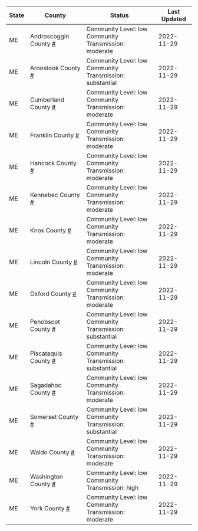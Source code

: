 State | County | Status | Last Updated
--- | --- | --- | --- 
ME | Androscoggin County <a href="#androscoggin_county">#</a> | <a name="androscoggin_county"></a>Community Level: low<br/>Community Transmission: moderate | 2022-11-29
ME | Aroostook County <a href="#aroostook_county">#</a> | <a name="aroostook_county"></a>Community Level: low<br/>Community Transmission: substantial | 2022-11-29
ME | Cumberland County <a href="#cumberland_county">#</a> | <a name="cumberland_county"></a>Community Level: low<br/>Community Transmission: moderate | 2022-11-29
ME | Franklin County <a href="#franklin_county">#</a> | <a name="franklin_county"></a>Community Level: low<br/>Community Transmission: moderate | 2022-11-29
ME | Hancock County <a href="#hancock_county">#</a> | <a name="hancock_county"></a>Community Level: low<br/>Community Transmission: moderate | 2022-11-29
ME | Kennebec County <a href="#kennebec_county">#</a> | <a name="kennebec_county"></a>Community Level: low<br/>Community Transmission: moderate | 2022-11-29
ME | Knox County <a href="#knox_county">#</a> | <a name="knox_county"></a>Community Level: low<br/>Community Transmission: moderate | 2022-11-29
ME | Lincoln County <a href="#lincoln_county">#</a> | <a name="lincoln_county"></a>Community Level: low<br/>Community Transmission: moderate | 2022-11-29
ME | Oxford County <a href="#oxford_county">#</a> | <a name="oxford_county"></a>Community Level: low<br/>Community Transmission: moderate | 2022-11-29
ME | Penobscot County <a href="#penobscot_county">#</a> | <a name="penobscot_county"></a>Community Level: low<br/>Community Transmission: substantial | 2022-11-29
ME | Piscataquis County <a href="#piscataquis_county">#</a> | <a name="piscataquis_county"></a>Community Level: low<br/>Community Transmission: substantial | 2022-11-29
ME | Sagadahoc County <a href="#sagadahoc_county">#</a> | <a name="sagadahoc_county"></a>Community Level: low<br/>Community Transmission: moderate | 2022-11-29
ME | Somerset County <a href="#somerset_county">#</a> | <a name="somerset_county"></a>Community Level: low<br/>Community Transmission: substantial | 2022-11-29
ME | Waldo County <a href="#waldo_county">#</a> | <a name="waldo_county"></a>Community Level: low<br/>Community Transmission: moderate | 2022-11-29
ME | Washington County <a href="#washington_county">#</a> | <a name="washington_county"></a>Community Level: low<br/>Community Transmission: high | 2022-11-29
ME | York County <a href="#york_county">#</a> | <a name="york_county"></a>Community Level: low<br/>Community Transmission: moderate | 2022-11-29
